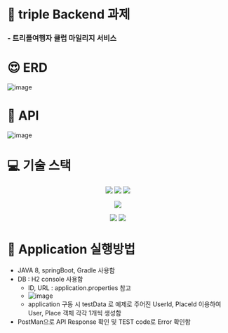 # :gem: triple Backend 과제
### - 트리플여행자 클럽 마일리지 서비스


# :heart_eyes: ERD
![image](https://user-images.githubusercontent.com/101076530/175829385-089ce3a1-6368-43c9-a45f-4b96987cdc0a.png)


# :gem: API
![image](https://user-images.githubusercontent.com/101076530/175830613-aecf2fad-d8b0-42ca-a067-b293df905177.png)


# :computer: 기술 스택 
<div align=center> 

<img src="https://img.shields.io/badge/Java-007396?style=flat&logo=Java&logoColor=white"/> <img src="https://img.shields.io/badge/Spring-6DB33F?style=flat&logo=Spring&logoColor=white"/> <img src="https://img.shields.io/badge/Spring Boot-6DB33F?style=flat&logo=Spring Boot&logoColor=white"/>
 
<img src="https://img.shields.io/badge/H2-console&logoColor=white"/> 

<img src="https://img.shields.io/badge/Git-F05032?style=flat&logo=Git&logoColor=white"/> <img src="https://img.shields.io/badge/GitHub-181717?style=flat&logo=GitHub&logoColor=white"/>
</div>


# :blossom: Application 실행방법
 - JAVA 8, springBoot, Gradle 사용함
 - DB : H2 console 사용함
   - ID, URL : application.properties 참고 
   - ![image](https://user-images.githubusercontent.com/101076530/175830238-827ae0d3-0b8b-4001-9a9c-ac0e55578c92.png)
   - application 구동 시 testData 로 예제로 주어진 UserId, PlaceId 이용하여 User, Place 객체 각각 1개씩 생성함
 - PostMan으로 API Response 확인 및 TEST code로 Error 확인함

